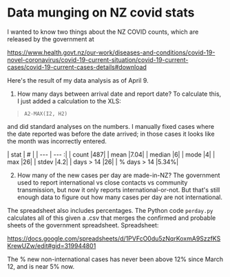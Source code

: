 # Data munging on NZ covid stats

I wanted to know two things about the NZ COVID counts, which are released by the government at

  https://www.health.govt.nz/our-work/diseases-and-conditions/covid-19-novel-coronavirus/covid-19-current-situation/covid-19-current-cases/covid-19-current-cases-details#download

Here's the result of my data analysis as of April 9.

1. How many days between arrival date and report date? To calculate this, I just added a calculation to the XLS:

>     A2-MAX(I2, H2)

and did standard analyses on the numbers. I manually fixed cases where the date reported was before the date arrived;
in those cases it looks like the month was incorrectly entered.

| stat | # |
| --- | --- :|
| count	|487|
| mean	|7.04|
| median	|6|
| mode	|4|
| max	|26|
| stdev	|4.2|
| days > 14	|26|
| % days > 14	|5.34%|

2. How many of the new cases per day are made-in-NZ? The government used to report international vs close contacts vs community transmission, but now it only reports international-or-not. But that's still enough data to figure out how many cases per day are not international.

The spreadsheet also includes percentages. The Python code `perday.py` calculates all of this given a .csv that merges the confirmed and probable sheets of the government spreadsheet. Spreadsheet:

  https://docs.google.com/spreadsheets/d/1PVFcO0du5zNqrKoxmA9SzzfKSKrewUZw/edit#gid=319944801

The % new non-international cases has never been above 12% since March 12, and is near 5% now.